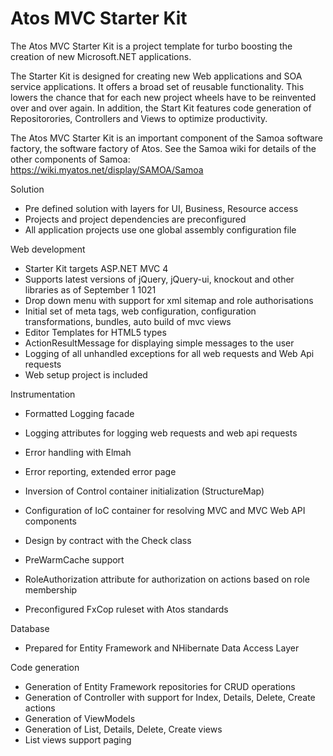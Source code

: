 Atos MVC Starter Kit
=================

The Atos MVC Starter Kit is a project template for turbo boosting the creation of new Microsoft.NET applications. 

The Starter Kit is designed for creating new Web applications and SOA service applications. It offers a broad set 
of reusable functionality. This lowers the chance that for each new project wheels have to be reinvented over and 
over again. In addition, the Start Kit features code generation of Repositorories, Controllers and Views to optimize
productivity.

The Atos MVC Starter Kit is an important component of the Samoa software factory, the software factory of Atos.
See the Samoa wiki for details of the other components of Samoa: https://wiki.myatos.net/display/SAMOA/Samoa

Solution
- Pre defined solution with layers for UI, Business, Resource access
- Projects and project dependencies are preconfigured
- All application projects use one global assembly configuration file 

Web development
- Starter Kit targets ASP.NET MVC 4
- Supports latest versions of jQuery, jQuery-ui, knockout and other libraries as of September 1 1021
- Drop down menu with support for xml sitemap and role authorisations
- Initial set of meta tags, web configuration, configuration transformations, bundles, auto build of mvc views
- Editor Templates for HTML5 types
- ActionResultMessage for displaying simple messages to the user
- Logging of all unhandled exceptions for all web requests and Web Api requests
- Web setup project is included

Instrumentation
- Formatted Logging facade
- Logging attributes for logging web requests and web api requests
- Error handling with Elmah
- Error reporting, extended error page
- Inversion of Control container initialization (StructureMap)
- Configuration of IoC container for resolving MVC and MVC Web API components
- Design by contract with the Check class
- PreWarmCache support
- RoleAuthorization attribute for authorization on actions based on role membership
 
- Preconfigured FxCop ruleset with Atos standards

Database
- Prepared for Entity Framework and NHibernate Data Access Layer

Code generation
- Generation of Entity Framework repositories for CRUD operations
- Generation of Controller with support for Index, Details, Delete, Create actions
- Generation of ViewModels
- Generation of List, Details, Delete, Create views
- List views support paging